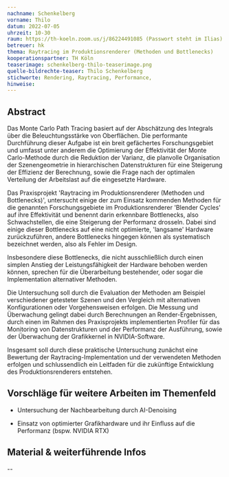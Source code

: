 ```yaml
---
nachname: Schenkelberg
vorname: Thilo
datum: 2022-07-05
uhrzeit: 10-30
raum: https://th-koeln.zoom.us/j/86224491085 (Passwort steht im Ilias)
betreuer: hk
thema: Raytracing im Produktionsrenderer (Methoden und Bottlenecks)
kooperationspartner: TH Köln
teaserimage: schenkelberg-thilo-teaserimage.png
quelle-bildrechte-teaser: Thilo Schenkelberg
stichworte: Rendering, Raytracing, Performance,
hinweise:
---
```


## Abstract

Das Monte Carlo Path Tracing basiert auf der Abschätzung des Integrals über die Beleuchtungsstärke von Oberflächen. Die performante Durchführung dieser Aufgabe ist ein breit gefächertes Forschungsgebiet und umfasst unter anderem die Optimierung der Effektivität der Monte Carlo-Methode durch die Reduktion der Varianz, die planvolle Organisation der Szenengeometrie in hierarchischen Datenstrukturen für eine Steigerung der Effizienz der Berechnung, sowie die Frage nach der optimalen Verteilung der Arbeitslast auf die eingesetzte Hardware.

Das Praxisprojekt 'Raytracing im Produktionsrenderer (Methoden und Bottlenecks)', untersucht einige der zum Einsatz kommenden Methoden für die genannten Forschungsgebiete im Produktionsrenderer 'Blender Cycles' auf ihre Effektivität und benennt darin erkennbare Bottlenecks, also Schwachstellen, die eine Steigerung der Performanz drosseln. Dabei sind einige dieser Bottlenecks auf eine nicht optimierte, 'langsame' Hardware zurückzuführen, andere Bottlenecks hingegen können als systematisch bezeichnet werden, also als Fehler im Design.

Insbesondere diese Bottlenecks, die nicht ausschließlich durch einen simplen Anstieg der Leistungsfähigkeit der Hardware behoben werden können, sprechen für die Überarbeitung bestehender, oder sogar die Implementation alternativer Methoden.

Die Untersuchung soll durch die Evaluation der Methoden am Beispiel verschiedener getesteter Szenen und den Vergleich mit alternativen Konfigurationen oder Vorgehensweisen erfolgen. Die Messung und Überwachung gelingt dabei durch Berechnungen an Render-Ergebnissen, durch einen im Rahmen des Praxisprojekts implementierten Profiler für das Monitoring von Datenstrukturen und der Performanz der Ausführung, sowie der Überwachung der Grafikkernel in NVIDIA-Software.

Insgesamt soll durch diese praktische Untersuchung zunächst eine Bewertung der Raytracing-Implementation und der verwendeten Methoden erfolgen und schlussendlich ein Leitfaden für die zukünftige Entwicklung des Produktionsrenderers entstehen.

## Vorschläge für weitere Arbeiten im Themenfeld

- Untersuchung der Nachbearbeitung durch AI-Denoising

- Einsatz von optimierter Grafikhardware und ihr Einfluss auf die Performanz (bspw. NVIDIA RTX)

## Material & weiterführende Infos
--
